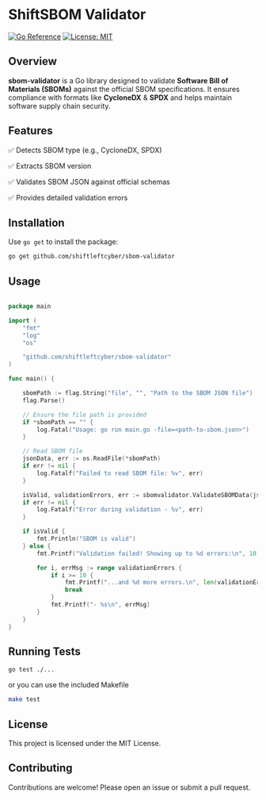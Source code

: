 # ShiftSBOM Validator

[![Go Reference](https://pkg.go.dev/badge/github.com/shiftleftcyber/sbom-validator.svg)](https://pkg.go.dev/github.com/shiftleftcyber/sbom-validator)
[![License: MIT](https://img.shields.io/badge/License-MIT-blue.svg)](LICENSE)

## Overview

**sbom-validator** is a Go library designed to validate
**Software Bill of Materials (SBOMs)** against the official
SBOM specifications. It ensures compliance with formats like
**CycloneDX** & **SPDX** and helps maintain software supply chain security.

## Features

✅ Detects SBOM type (e.g., CycloneDX, SPDX)

✅ Extracts SBOM version

✅ Validates SBOM JSON against official schemas

✅ Provides detailed validation errors

## Installation

Use `go get` to install the package:

```sh
go get github.com/shiftleftcyber/sbom-validator
```

## Usage

```go

package main

import (
    "fmt"
    "log"
    "os"

    "github.com/shiftleftcyber/sbom-validator"
)

func main() {

    sbomPath := flag.String("file", "", "Path to the SBOM JSON file")
    flag.Parse()

    // Ensure the file path is provided
    if *sbomPath == "" {
        log.Fatal("Usage: go run main.go -file=<path-to-sbom.json>")
    }

    // Read SBOM file
    jsonData, err := os.ReadFile(*sbomPath)
    if err != nil {
        log.Fatalf("Failed to read SBOM file: %v", err)
    }

    isValid, validationErrors, err := sbomvalidator.ValidateSBOMData(jsonData)
    if err != nil {
        log.Fatalf("Error during validation - %v", err)
    }

    if isValid {
        fmt.Println("SBOM is valid")
    } else {
        fmt.Printf("Validation failed! Showing up to %d errors:\n", 10)

        for i, errMsg := range validationErrors {
            if i >= 10 {
                fmt.Printf("...and %d more errors.\n", len(validationErrors)-10)
                break
            }
            fmt.Printf("- %s\n", errMsg)
        }
    }
}
```

## Running Tests

```sh
go test ./...
```

or you can use the included Makefile

```sh
make test
```

## License

This project is licensed under the MIT License.

## Contributing

Contributions are welcome! Please open an issue or submit a pull request.
